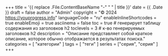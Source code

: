 +++
title = '{{ replace .File.ContentBaseName "-" " " | title }}'
date = {{ .Date }}
draft = false
author = "Admin"
copyright = "© 2024 https://youprogress.info"
languageCode = "ru"
enableInlineShortcodes = true
enableEmoji = true
asciinema = false
toc = true # генерирует таблицу содержания из заголовков h2
toclevels = 3 # к-во генерируемых заголовков h2
description = "Описание представляет собой краткое описание, которое обычно отображается в результатах поиска."
categories = [ "категории" ]
tags = [ "теги" ]
series = ["серия", "серия" ]
+++
